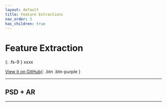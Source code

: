 ```yaml
---
layout: default
title: Feature Extractions
nav_order: 3
has_children: true
---
```


# Feature Extraction
{: .fs-9 }
xxxx

[View it on GitHub](xxx){: .btn .btn-purple }

---
## PSD + AR
---